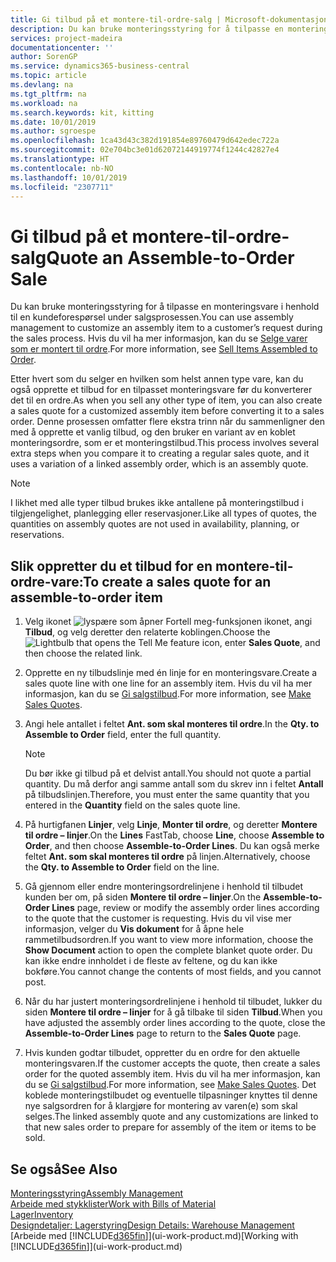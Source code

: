```yaml
---
title: Gi tilbud på et montere-til-ordre-salg | Microsoft-dokumentasjon
description: Du kan bruke monteringsstyring for å tilpasse en monteringsvare i henhold til en kundeforespørsel under salgsprosessen.
services: project-madeira
documentationcenter: ''
author: SorenGP
ms.service: dynamics365-business-central
ms.topic: article
ms.devlang: na
ms.tgt_pltfrm: na
ms.workload: na
ms.search.keywords: kit, kitting
ms.date: 10/01/2019
ms.author: sgroespe
ms.openlocfilehash: 1ca43d43c382d191854e89760479d642edec722a
ms.sourcegitcommit: 02e704bc3e01d62072144919774f1244c42827e4
ms.translationtype: HT
ms.contentlocale: nb-NO
ms.lasthandoff: 10/01/2019
ms.locfileid: "2307711"
---
```

# <a name="quote-an-assemble-to-order-sale"></a><span data-ttu-id="18707-103">Gi tilbud på et montere-til-ordre-salg</span><span class="sxs-lookup"><span data-stu-id="18707-103">Quote an Assemble-to-Order Sale</span></span>
<span data-ttu-id="18707-104">Du kan bruke monteringsstyring for å tilpasse en monteringsvare i henhold til en kundeforespørsel under salgsprosessen.</span><span class="sxs-lookup"><span data-stu-id="18707-104">You can use assembly management to customize an assembly item to a customer’s request during the sales process.</span></span> <span data-ttu-id="18707-105">Hvis du vil ha mer informasjon, kan du se [Selge varer som er montert til ordre](assembly-how-to-sell-items-assembled-to-order.md).</span><span class="sxs-lookup"><span data-stu-id="18707-105">For more information, see [Sell Items Assembled to Order](assembly-how-to-sell-items-assembled-to-order.md).</span></span>  

<span data-ttu-id="18707-106">Etter hvert som du selger en hvilken som helst annen type vare, kan du også opprette et tilbud for en tilpasset monteringsvare før du konverterer det til en ordre.</span><span class="sxs-lookup"><span data-stu-id="18707-106">As when you sell any other type of item, you can also create a sales quote for a customized assembly item before converting it to a sales order.</span></span> <span data-ttu-id="18707-107">Denne prosessen omfatter flere ekstra trinn når du sammenligner den med å opprette et vanlig tilbud, og den bruker en variant av en koblet monteringsordre, som er et monteringstilbud.</span><span class="sxs-lookup"><span data-stu-id="18707-107">This process involves several extra steps when you compare it to creating a regular sales quote, and it uses a variation of a linked assembly order, which is an assembly quote.</span></span>

> [!NOTE]  
>  <span data-ttu-id="18707-108">I likhet med alle typer tilbud brukes ikke antallene på monteringstilbud i tilgjengelighet, planlegging eller reservasjoner.</span><span class="sxs-lookup"><span data-stu-id="18707-108">Like all types of quotes, the quantities on assembly quotes are not used in availability, planning, or reservations.</span></span>  

## <a name="to-create-a-sales-quote-for-an-assemble-to-order-item"></a><span data-ttu-id="18707-109">Slik oppretter du et tilbud for en montere-til-ordre-vare:</span><span class="sxs-lookup"><span data-stu-id="18707-109">To create a sales quote for an assemble-to-order item</span></span>  
1.  <span data-ttu-id="18707-110">Velg ikonet ![lyspære som åpner Fortell meg-funksjonen](media/ui-search/search_small.png "Fortell hva du vil gjøre") ikonet, angi **Tilbud**, og velg deretter den relaterte koblingen.</span><span class="sxs-lookup"><span data-stu-id="18707-110">Choose the ![Lightbulb that opens the Tell Me feature](media/ui-search/search_small.png "Tell me what you want to do") icon, enter **Sales Quote**, and then choose the related link.</span></span>  
2.  <span data-ttu-id="18707-111">Opprette en ny tilbudslinje med én linje for en monteringsvare.</span><span class="sxs-lookup"><span data-stu-id="18707-111">Create a sales quote line with one line for an assembly item.</span></span> <span data-ttu-id="18707-112">Hvis du vil ha mer informasjon, kan du se [Gi salgstilbud](sales-how-make-offers.md).</span><span class="sxs-lookup"><span data-stu-id="18707-112">For more information, see [Make Sales Quotes](sales-how-make-offers.md).</span></span>  
3.  <span data-ttu-id="18707-113">Angi hele antallet i feltet **Ant. som skal monteres til ordre**.</span><span class="sxs-lookup"><span data-stu-id="18707-113">In the **Qty. to Assemble to Order** field, enter the full quantity.</span></span>

    > [!NOTE]  
    >  <span data-ttu-id="18707-114">Du bør ikke gi tilbud på et delvist antall.</span><span class="sxs-lookup"><span data-stu-id="18707-114">You should not quote a partial quantity.</span></span> <span data-ttu-id="18707-115">Du må derfor angi samme antall som du skrev inn i feltet **Antall** på tilbudslinjen.</span><span class="sxs-lookup"><span data-stu-id="18707-115">Therefore, you must enter the same quantity that you entered in the **Quantity** field on the sales quote line.</span></span>  

4.  <span data-ttu-id="18707-116">På hurtigfanen **Linjer**, velg **Linje**, **Monter til ordre**, og deretter **Montere til ordre – linjer**.</span><span class="sxs-lookup"><span data-stu-id="18707-116">On the **Lines** FastTab, choose **Line**, choose **Assemble to Order**, and then choose **Assemble-to-Order Lines**.</span></span> <span data-ttu-id="18707-117">Du kan også merke feltet **Ant. som skal monteres til ordre** på linjen.</span><span class="sxs-lookup"><span data-stu-id="18707-117">Alternatively, choose the **Qty. to Assemble to Order** field on the line.</span></span>  
5.  <span data-ttu-id="18707-118">Gå gjennom eller endre monteringsordrelinjene i henhold til tilbudet kunden ber om, på siden **Montere til ordre – linjer**.</span><span class="sxs-lookup"><span data-stu-id="18707-118">On the **Assemble-to-Order Lines** page, review or modify the assembly order lines according to the quote that the customer is requesting.</span></span> <span data-ttu-id="18707-119">Hvis du vil vise mer informasjon, velger du **Vis dokument** for å åpne hele rammetilbudsordren.</span><span class="sxs-lookup"><span data-stu-id="18707-119">If you want to view more information, choose the **Show Document** action to open the complete blanket quote order.</span></span> <span data-ttu-id="18707-120">Du kan ikke endre innholdet i de fleste av feltene, og du kan ikke bokføre.</span><span class="sxs-lookup"><span data-stu-id="18707-120">You cannot change the contents of most fields, and you cannot post.</span></span>  
6.  <span data-ttu-id="18707-121">Når du har justert monteringsordrelinjene i henhold til tilbudet, lukker du siden **Montere til ordre – linjer** for å gå tilbake til siden **Tilbud**.</span><span class="sxs-lookup"><span data-stu-id="18707-121">When you have adjusted the assembly order lines according to the quote, close the **Assemble-to-Order Lines** page to return to the **Sales Quote** page.</span></span>  
7.  <span data-ttu-id="18707-122">Hvis kunden godtar tilbudet, oppretter du en ordre for den aktuelle monteringsvaren.</span><span class="sxs-lookup"><span data-stu-id="18707-122">If the customer accepts the quote, then create a sales order for the quoted assembly item.</span></span> <span data-ttu-id="18707-123">Hvis du vil ha mer informasjon, kan du se [Gi salgstilbud](sales-how-make-offers.md).</span><span class="sxs-lookup"><span data-stu-id="18707-123">For more information, see [Make Sales Quotes](sales-how-make-offers.md).</span></span> <span data-ttu-id="18707-124">Det koblede monteringstilbudet og eventuelle tilpasninger knyttes til denne nye salgsordren for å klargjøre for montering av varen(e) som skal selges.</span><span class="sxs-lookup"><span data-stu-id="18707-124">The linked assembly quote and any customizations are linked to that new sales order to prepare for assembly of the item or items to be sold.</span></span>  

## <a name="see-also"></a><span data-ttu-id="18707-125">Se også</span><span class="sxs-lookup"><span data-stu-id="18707-125">See Also</span></span>  
[<span data-ttu-id="18707-126">Monteringsstyring</span><span class="sxs-lookup"><span data-stu-id="18707-126">Assembly Management</span></span>](assembly-assemble-items.md)  
[<span data-ttu-id="18707-127">Arbeide med stykklister</span><span class="sxs-lookup"><span data-stu-id="18707-127">Work with Bills of Material</span></span>](inventory-how-work-BOMs.md)  
[<span data-ttu-id="18707-128">Lager</span><span class="sxs-lookup"><span data-stu-id="18707-128">Inventory</span></span>](inventory-manage-inventory.md)  
[<span data-ttu-id="18707-129">Designdetaljer: Lagerstyring</span><span class="sxs-lookup"><span data-stu-id="18707-129">Design Details: Warehouse Management</span></span>](design-details-warehouse-management.md)  
<span data-ttu-id="18707-130">[Arbeide med [!INCLUDE[d365fin](includes/d365fin_md.md)]](ui-work-product.md)</span><span class="sxs-lookup"><span data-stu-id="18707-130">[Working with [!INCLUDE[d365fin](includes/d365fin_md.md)]](ui-work-product.md)</span></span>
